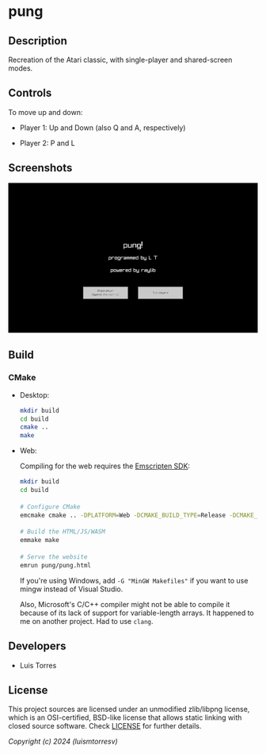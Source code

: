 # pung

## Description

Recreation of the Atari classic, with single-player and shared-screen modes.

## Controls

To move up and down:

- Player 1: Up and Down (also Q and A, respectively)

- Player 2: P and L

## Screenshots

![Demo](recordings/demo.gif)

## Build

### CMake

- Desktop:

    ```bash
    mkdir build
    cd build
    cmake ..
    make
    ```

- Web:

    Compiling for the web requires the [Emscripten
    SDK](https://emscripten.org/docs/getting_started/downloads.html):

    ``` bash
    mkdir build
    cd build

    # Configure CMake
    emcmake cmake .. -DPLATFORM=Web -DCMAKE_BUILD_TYPE=Release -DCMAKE_EXECUTABLE_SUFFIX=".html"

    # Build the HTML/JS/WASM
    emmake make

    # Serve the website
    emrun pung/pung.html
    ```

    If you're using Windows, add `-G "MinGW Makefiles"` if you want to use
    mingw instead of Visual Studio.

    Also, Microsoft's C/C++ compiler might not be able to compile it because of
    its lack of support for variable-length arrays. It happened to me on
    another project. Had to use `clang`.

## Developers

- Luis Torres

## License

This project sources are licensed under an unmodified zlib/libpng license,
which is an OSI-certified, BSD-like license that allows static linking with
closed source software. Check [LICENSE](LICENSE) for further details.

*Copyright (c) 2024  (luismtorresv)*
